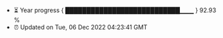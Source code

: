 - ⏳ Year progress { ███████████████████████████▁▁▁ } 92.93 %
- ⏰ Updated on Tue, 06 Dec 2022 04:23:41 GMT

